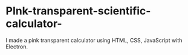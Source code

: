 # PInk-transparent-scientific-calculator-
I made a pink transparent calculator using HTML, CSS, JavaScript with Electron.
